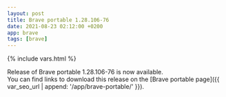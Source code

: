 ```yaml
---
layout: post
title: Brave portable 1.28.106-76
date: 2021-08-23 02:12:00 +0200
app: brave
tags: [brave]
---
```

{% include vars.html %}

Release of Brave portable 1.28.106-76 is now available.<br />
You can find links to download this release on the [Brave portable page]({{ var_seo_url | append: '/app/brave-portable/' }}).
